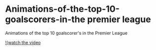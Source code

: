 # Animations-of-the-top-10-goalscorers-in-the premier league
Animations of the top 10 goalscorer's in the Premier League

[!(watch the video](https://github.com/Siphe247/Animations-of-top-10-goalscorers-in-the-Premier-League/blob/96f7809c73a65e0c81ec0841866b3e32c53266ca/Premier_League_2024-25_Top_Scorers.MP4)
